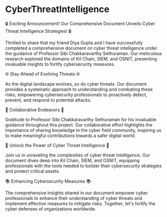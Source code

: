 # CyberThreatIntelligence
🔒 Exciting Announcement! Our Comprehensive Document Unveils Cyber Threat Intelligence Strategies! 🔒

Thrilled to share that my friend Diya Gupta and I have successfully completed a comprehensive document on cyber threat intelligence under the guidance of Professor Sibi Chakkaravarthy Sethuraman. Our meticulous research explored the domains of Kil Chain, SIEM, and OSNIT, presenting invaluable insights to fortify cybersecurity measures.

🌐 Stay Ahead of Evolving Threats 🌐

As the digital landscape evolves, so do cyber threats. Our document provides a systematic approach to understanding and combating these risks, empowering cybersecurity professionals to proactively detect, prevent, and respond to potential attacks.

💼 Collaborative Endeavors 💼

Gratitude to Professor Sibi Chakkaravarthy Sethuraman for his invaluable guidance throughout this project. Our collaborative effort highlights the importance of sharing knowledge in the cyber field community, inspiring us to make meaningful contributions towards a safer digital world.

🔐 Unlock the Power of Cyber Threat Intelligence 🔐

Join us in unraveling the complexities of cyber threat intelligence. Our document dives deep into Kil Chain, SIEM, and OSNIT, equipping professionals with the tools needed to bolster their cybersecurity strategies and protect critical assets.

📚 Enhancing Cybersecurity Measures 📚

The comprehensive insights shared in our document empower cyber professionals to enhance their understanding of cyber threats and implement effective measures to mitigate risks. Together, let's fortify the cyber defenses of organizations worldwide.
